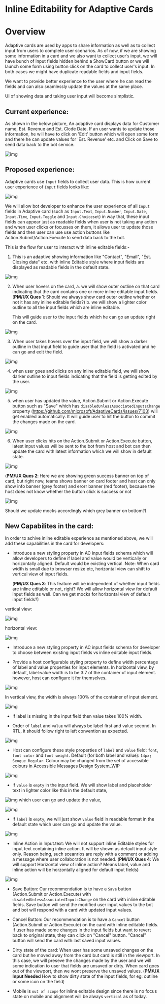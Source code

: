 # Inline Editability for Adaptive Cards

# Overview

Adaptive cards are used by apps to share information as well as to collect input from users to complete user scenarios.
As of now, if we are showing some information in a card and we also want to collect user’s input, we will have bunch of Input fields hidden behind a ShowCard button or we will launch some form using button click on the card to collect user's input.
In both cases we might have duplicate readable fields and input fields.

We want to provide better experience to the user where he can read the fields and can also seamlessly update the values at the same place. 

UI of showing data and taking user input will become simplistic. 

 
## Current experience:

As shown in the below picture, An adaptive card displays data for Customer name, Est. Revenue and Est. Clode Date. If an user wants to update those information, he will have to click on 'Edit' button which will open some form and there he can update values for 'Est. Revenue' etc. and Click on Save to send data back to the bot service.

![img](../assets/InlineEditability/InlineEditabilitySecnario1.png)



## Proposed experience:
Adaptive cards use `Input` fields to collect user data. This is how current user experience of `Input` fields looks like:

 ![img](../assets/InlineEditability/InlineEditabilitySecnario7.png)


We will allow bot developer to enhance the user experience of all `Input` fields in Adaptive card (such as `Input.Text`, `Input.Number`, `Input.Date`, `Input.Time`, `Input.Toggle` and `Input.Choiceset`) in way that, these input fields can appear just as readable fields when user is not taking any action and when user clicks or focusses on them, it allows user to update those fields and then user can use use action buttons like Action.Submit/Action.Execute to send data back to the bot.

This is the flow for user to interact with inline editable fields:-
1. This is an adaptive showing information like "Contact", "Email", "Est. Closing date" etc. with inline Editable style where input fields are displayed as readable fields in the default state.

![img](../assets/InlineEditability/IE1.PNG)

2. When user hovers on the card, 
	a. we will show outer outline on that card indicating that the card contains one or more inline editable input fields. (**PM/UX Ques 1**: Should we always show card outer outline whether or not it has any inline editable fields?)
	b. we will show a lighter color outline to all the input fields which are inline editable.
	
	This will guide user to the input fields which he can go an update right on the card.
	
![img](../assets/InlineEditability/IE2.PNG)

3. When user takes hovers over the input field, we will show a darker outline in that input field to guide user that the field is activated and he can go and edit the field.

![img](../assets/InlineEditability/IE15.PNG)

4. when user goes and clicks on any inline editable field, we will show darker outline to input fields indicating that the field is getting edited by the user.

![img](../assets/InlineEditability/IE3.PNG)

5. when user has updated the value, Action.Submit or Action.Execute button such as "Save" which has  `disabledUnlessAssociatedInputsChange` property (https://github.com/microsoft/AdaptiveCards/issues/7103) will get enabled automatically. It will guide user to hit the button to commit the changes made on the card.

![img](../assets/InlineEditability/IE4.PNG)


6. When user clicks hits on the Action.Submit or Action.Execute button, latest input values will be sent to the bot from host and bot can then update the card with latest information which we will show in default state.

![img](../assets/InlineEditability/IE5.PNG)

(**PM/UX Ques 2**: Here we are showing green success banner on top of card, but right now, teams shows banner on card footer and host can only show info banner (grey footer) and erorr banner (red footer), because the host does not know whether the button click is success or not

![img](../assets/InlineEditability/IE16.PNG)

Should we update mocks accordingly which grey banner on bottom?)
## New Capabilites in the card:
In order to achive inline editable experience as mentioned above, we will add these capabilities in the card for developers:

* Introduce a new styling property in AC input fields schema which will allow developers to define if label and value would be vertically or horizontally aligned. Default would be existing vertical. 
	Note: When card width is small due to browser resize etc, horizontal view can shift to vertical view of input fields.

	(**PM/UX Ques 3**: This feature will be independent of whether input fields are inline editable or not, right? We will allow horizontal view for default input fields as well. Can we get mocks for horizontal view of default input fields?)

vertical view:

![img](../assets/InlineEditability/IE6.PNG)

horizontal view:

![img](../assets/InlineEditability/IE7.PNG)


* Introduce a new styling property in AC input fields schema for developer to choose between existing input fields vs inline editable input fields.

* Provide a host configurable styling property to define width percentage of label and value properties for input elements. 
In horizontal view, by default, label:value width is to be 3:7 of the container of input element. however, host can configure it for themselves.

![img](../assets/InlineEditability/IE9.PNG)

In vertical view, the width is always 100% of the container of input element.

![img](../assets/InlineEditability/IE8.PNG)

*  If label is missing in the input field then value takes 100% width.

* Order of `label` and `value` will always be label first and value second. In RTL, it should follow right to left convention as expected.

![img](../assets/InlineEditability/IE10.PNG)

* Host can configure these style properties of `label` and `value` field: `font`, `font color` and `font weight`. 
	Default (for both label and value): `14px; Seogue Regular`.
	Colour may be changed from the set of accessible colours in Accessible Messages Design System_WIP

![img](../assets/InlineEditability/IE17.PNG)


* If `value` is `empty` in the input field. We will show label and placeholder text in lighter color like this in the default state,

![img](../assets/InlineEditability/IE12.PNG)
which user can go and update the value,

![img](../assets/InlineEditability/IE13.PNG)

* If `label` is `empty`, we will just show `value` field in readable format in the default state which user can go and update the value.

![img](../assets/InlineEditability/IE14.PNG)

* Inline Action in Input.text: We will not support inline Editable styles for input text containing inline action. It will be shown as default input style only. Reason being, such sceanrios are reply with a comment or adding a message where user collaboration is not needed.
	(**PM/UX Ques 4**: We will support Horizontal view of inline action? Means label, value and inline action will be horzontally aligned for default input fields)

![img](../assets/InlineEditability/InlineEditabilitySecnario8.png)

* Save Button: Our recommendation is to have a `Save` button (Action.Submit or Action.Execute) with `disabledUnlessAssociatedInputsChange` on the card with inline editable fields. Save button will send the modified user input values to the bot and bot will respond with a card with updated input values.

* Cancel Button: Our recommendation is to have a `Cancel` button (Action.Submit or Action.Execute) on the card with inline editable fields. If user has made some changes in the input fields but want to revert back to original state, they can click on "Cancel" button. "Cancel" button will send the card with last saved input values.

* Dirty state of the card: When user has some unsaved changes on the card but he moved away from the card but card is still in the viewport. In this case, we will preseve the changes made by the user and we will some indication to user that fields are unsaved or dirty. When card goes out of the viewport, then we wont preserve the unsaved values. (**PM/UX Input Needed** How to show dirty state of the input fields, for eg: outline or some icon on the field)

* Mobile is `out of scope` for inline editable design since there is no focus state on mobile and alignment will be always `vertical` as of today.


